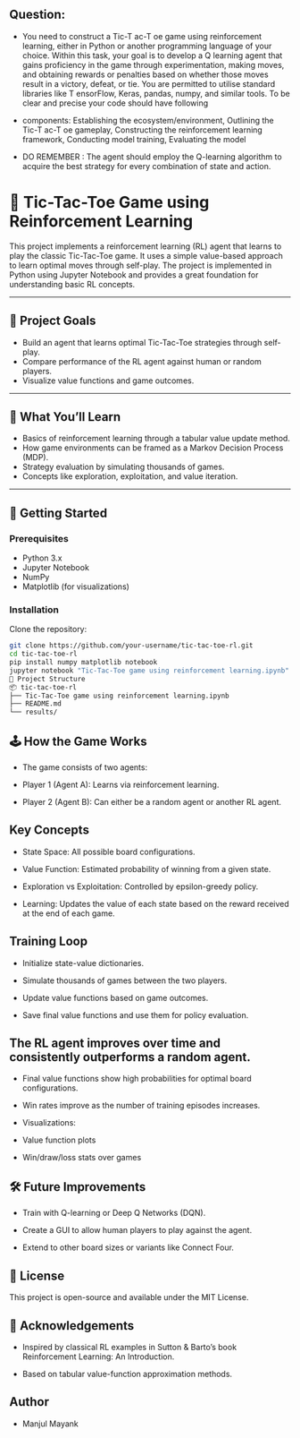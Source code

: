 ## Question:
- You need to construct a Tic-T ac-T oe game using reinforcement learning, either in Python or another programming language of your choice. Within this task, your goal is to develop a Q learning agent that gains proficiency in the game through experimentation, making moves, and obtaining rewards or penalties based on whether those moves result in a victory, defeat, or tie. You are permitted to utilise standard libraries like T ensorFlow, Keras, pandas, numpy, and similar tools. To be clear and precise your code should have following

- components: Establishing the ecosystem/environment, Outlining the Tic-T ac-T oe gameplay, Constructing the reinforcement learning framework, Conducting model training, Evaluating the model

- DO REMEMBER : The agent should employ the Q-learning algorithm to acquire the best strategy for every combination of state and action.

# 🤖 Tic-Tac-Toe Game using Reinforcement Learning

This project implements a reinforcement learning (RL) agent that learns to play the classic Tic-Tac-Toe game. It uses a simple value-based approach to learn optimal moves through self-play. The project is implemented in Python using Jupyter Notebook and provides a great foundation for understanding basic RL concepts.

---

## 🎯 Project Goals

- Build an agent that learns optimal Tic-Tac-Toe strategies through self-play.
- Compare performance of the RL agent against human or random players.
- Visualize value functions and game outcomes.

---

## 🧠 What You’ll Learn

- Basics of reinforcement learning through a tabular value update method.
- How game environments can be framed as a Markov Decision Process (MDP).
- Strategy evaluation by simulating thousands of games.
- Concepts like exploration, exploitation, and value iteration.

---

## 🚀 Getting Started

### Prerequisites

- Python 3.x
- Jupyter Notebook
- NumPy
- Matplotlib (for visualizations)

### Installation

Clone the repository:
```bash
git clone https://github.com/your-username/tic-tac-toe-rl.git
cd tic-tac-toe-rl
pip install numpy matplotlib notebook
jupyter notebook "Tic-Tac-Toe game using reinforcement learning.ipynb"
📂 Project Structure
📦 tic-tac-toe-rl
├── Tic-Tac-Toe game using reinforcement learning.ipynb
├── README.md
└── results/
```
## 🕹️ How the Game Works
- The game consists of two agents:

 - Player 1 (Agent A): Learns via reinforcement learning.

 - Player 2 (Agent B): Can either be a random agent or another RL agent.
## Key Concepts
- State Space: All possible board configurations.

- Value Function: Estimated probability of winning from a given state.

- Exploration vs Exploitation: Controlled by epsilon-greedy policy.

- Learning: Updates the value of each state based on the reward received at the end of each game.

## Training Loop
- Initialize state-value dictionaries.

- Simulate thousands of games between the two players.

- Update value functions based on game outcomes.

- Save final value functions and use them for policy evaluation.
## The RL agent improves over time and consistently outperforms a random agent.

- Final value functions show high probabilities for optimal board configurations.

- Win rates improve as the number of training episodes increases.

* Visualizations:

 - Value function plots

 - Win/draw/loss stats over games

## 🛠️ Future Improvements
- Train with Q-learning or Deep Q Networks (DQN).

- Create a GUI to allow human players to play against the agent.

- Extend to other board sizes or variants like Connect Four.
## 📜 License
This project is open-source and available under the MIT License.
## 🙏 Acknowledgements
- Inspired by classical RL examples in Sutton & Barto’s book Reinforcement Learning: An Introduction.

- Based on tabular value-function approximation methods.
## Author
- Manjul Mayank

